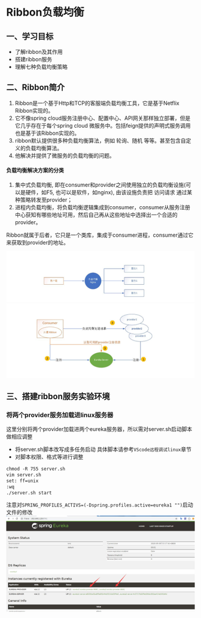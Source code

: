# Ribbon负载均衡

## 一、学习目标
+ 了解ribbon及其作用
+ 搭建ribbon服务
+ 理解七种负载均衡策略

## 二、Ribbon简介
1. Ribbon是一个基于Http和TCP的客服端负载均衡工具，它是基于Netflix Ribbon实现的。
2. 它不像spring cloud服务注册中心、配置中心、API网关那样独立部署，但是它几乎存在于每个spring cloud 微服务中。包括feign提供的声明式服务调用也是基于该Ribbon实现的。
3. ribbon默认提供很多种负载均衡算法，例如 轮询、随机 等等。甚至包含自定义的负载均衡算法。
4. 他解决并提供了微服务的负载均衡的问题。

#### 负载均衡解决方案的分类
1. 集中式负载均衡, 即在consumer和provider之间使用独立的负载均衡设施(可以是硬件，如F5, 也可以是软件，如nginx), 由该设施负责把 访问请求 通过某种策略转发至provider；
2. 进程内负载均衡，将负载均衡逻辑集成到consumer，consumer从服务注册中心获知有哪些地址可用，然后自己再从这些地址中选择出一个合适的provider。

Ribbon就属于后者，它只是一个类库，集成于consumer进程，consumer通过它来获取到provider的地址。

![负载均衡原理图](https://github.com/coffeeliuwei/boot/blob/master/img/50.jpg?raw=true)  
![ribbon负载均衡原理图](https://github.com/coffeeliuwei/boot/blob/master/img/51.jpg?raw=true)

## 三、搭建ribbon服务实验环境

### 将两个provider服务加载进linux服务器
这里分别将两个provider加载进两个eureka服务器，所以需对server.sh启动脚本做相应调整
+ 将server.sh脚本改写成多任务启动
具体脚本请参考`VScode远程调试linux`章节
+ 对脚本权限、格式等进行调整
```
chmod -R 755 server.sh
vim server.sh
set: ff=unix
:wq
./server.sh start
```
注意对`SPRING_PROFILES_ACTIVS=(-Dspring.profiles.active=eureka1 "")`启动文件的修改
![启动效果](https://github.com/coffeeliuwei/boot/blob/master/img/59.jpg?raw=true)